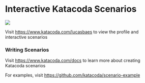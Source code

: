 # Interactive Katacoda Scenarios

[![](http://shields.katacoda.com/katacoda/lucasbaes/count.svg)](https://www.katacoda.com/lucasbaes "Get your profile on Katacoda.com")

Visit https://www.katacoda.com/lucasbaes to view the profile and interactive scenarios

### Writing Scenarios
Visit https://www.katacoda.com/docs to learn more about creating Katacoda scenarios

For examples, visit https://github.com/katacoda/scenario-example
